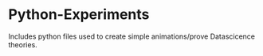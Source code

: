 # Python-Experiments

Includes python files used to create simple animations/prove Datascicence theories.
